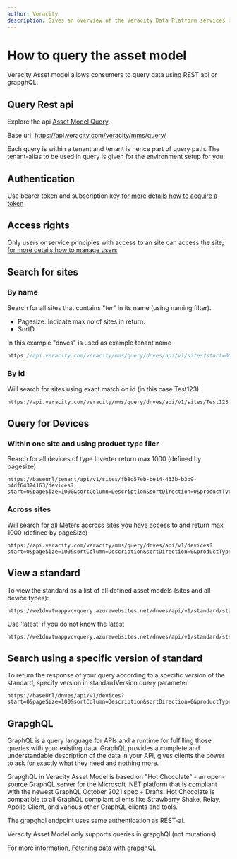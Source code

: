```yaml
---
author: Veracity
description: Gives an overview of the Veracity Data Platform services and related components.
---
```


# How to query the asset model

Veracity Asset model allows consumers to query data using REST api or grapghQL. 

## Query Rest api
Explore the api [Asset Model Query](https://developer.veracity.com/docs/section/api-explorer/76904bcb-1aaf-4a2f-8512-3af36fdadb2f/developerportal/DataFabric-MMS-Query-API-swagger.json). 

Base url: https://api.veracity.com/veracity/mms/query/

Each query is within a tenant and tenant is hence part of query path. 
The tenant-alias to be used in query is given for the environment setup for you.

## Authentication
Use bearer token and subscription key [for more details how to acquire a token](..authentication.md)

## Access rights
Only users or service principles with access to an site can access the site; [for more details how to manage users](accesscontrol.md)


## Search for sites
### By name
Search for all sites that contains "ter" in its name (using naming filter).
- Pagesize: Indicate max no of sites in return.
- SortD

In this example "dnves" is used as example tenant name
```cs
https://api.veracity.com/veracity/mms/query/dnves/api/v1/sites?start=0&pageSize=10&sortColumn=SiteName&sortDirection=0&nameFilter=ter

```
### By id
Will search for sites using exact match on id (in this case Test123)
```
https://api.veracity.com/veracity/mms/query/dnves/api/v1/sites/Test123
```

## Query for Devices
### Within one site and using product type filer
Search for all devices of type Inverter  return max 1000 (defined by pagesize)
```
https://baseurl/tenant/api/v1/sites/fb8d57eb-be14-433b-b3b9-b4df64374163/devices?start=0&pageSize=1000&sortColumn=Description&sortDirection=0&productTypeFilter=Inverter
```

### Across sites 
Will search for all Meters accross sites you have access to and return max 1000 (defined by pageSize)
```
https://api.veracity.com/veracity/mms/query/dnves/api/v1/devices?start=0&pageSize=100&sortColumn=Description&sortDirection=0&productTypeFilter=Meter
```

## View a standard

To view the standard as a list of all defined asset models (sites and all device types):
```
https://we1dnvtwappvcvquery.azurewebsites.net/dnves/api/v1/standard/standards/3.1.1
```
Use 'latest' if you do not know the latest 
```
https://we1dnvtwappvcvquery.azurewebsites.net/dnves/api/v1/standard/standards/latest
```

## Search using a specific version of standard
To return the response of your query according to a specific version of the standard, specify version in standardVersion query parameter
```
https://baseUrl/dnves/api/v1/devices?start=0&pageSize=100&sortColumn=Description&sortDirection=0&productTypeFilter=Meter&standardVersion=3.1.1

```


## GrapghQL
GraphQL is a query language for APIs and a runtime for fulfilling those queries with your existing data. GraphQL provides a complete and understandable description of the data in your API, gives clients the power to ask for exactly what they need and nothing more.

GrapghQL in Veracity Asset Model is based on "Hot Chocolate" - an open-source GraphQL server for the Microsoft .NET platform that is compliant with the newest GraphQL October 2021 spec + Drafts. Hot Chocolate is compatible to all GraphQL compliant clients like Strawberry Shake, Relay, Apollo Client, and various other GraphQL clients and tools.

The grapghql endpoint uses same authentication as REST-ai.

Veracity Asset Model only supports queries in grapghQl (not mutations).

For more information, [Fetching data with grapghQL](https://chillicream.com/docs/hotchocolate/v13/fetching-data)